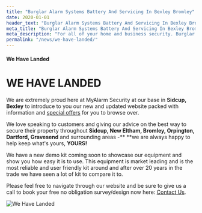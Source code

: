 ```yaml
---
title: "Burglar Alarm Systems Battery And Servicing In Bexley Bromley"
date: 2020-01-01
header_text: "Burglar Alarm Systems Battery And Servicing In Bexley Bromley"
meta_title: "Burglar Alarm Systems Battery And Servicing In Bexley Bromley"
meta_description: "For all of your home and business security. Burglar Alarm Servicing, Burglar Alarm Installation, Alarm Battery and CCTV. Call 020 8302 4065 or email us."
permalink: "/news/we-have-landed/"
---
```


#### We Have Landed

# WE HAVE LANDED

We are extremely proud here at MyAlarm Security at our base in **Sidcup,** **Bexley** to introduce to you our new and updated website packed with information and [special offers](/categories/special-offers.php) for you to browse over.

We love speaking to customers and giving our advice on the best way to secure their property throughout **Sidcup, New Eltham, Bromley, Orpington, Dartford, Gravesend** and surrounding areas -** **we are always happy to help keep what\'s yours, **YOURS!**

We have a new demo kit coming soon to showcase our equipment and show you how easy it is to use. This equipment is market leading and is the most reliable and user friendly kit around and after over 20 years in the trade we have seen a lot of kit to compare it to.

Please feel free to navigate through our website and be sure to give us a call to book your free no obligation survey/design now here: [Contact Us](/contact.php).

![We Have Landed](https://res.cloudinary.com/kbs/image/upload/hvjrdv9t38jsxujyjium.jpg)